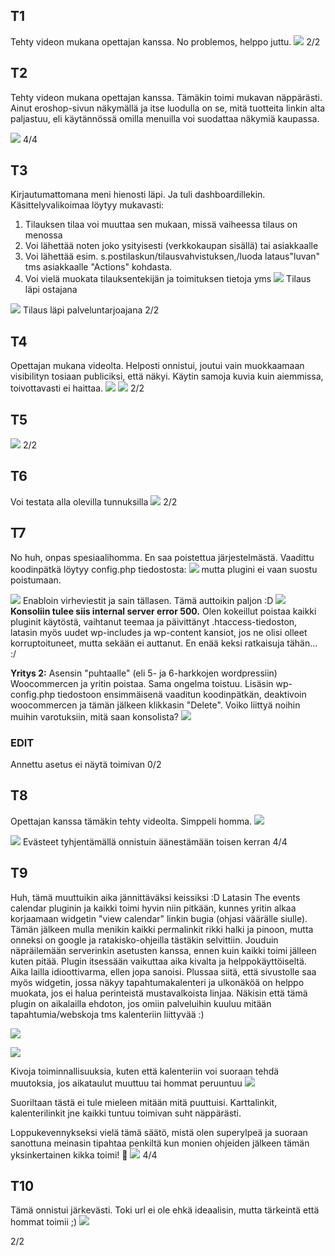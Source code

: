 ## T1
Tehty videon mukana opettajan kanssa. No problemos, helppo juttu.
![](/harjoitus4/images/T1.png)
2/2

## T2
Tehty videon mukana opettajan kanssa. Tämäkin toimi mukavan näppärästi. Ainut eroshop-sivun näkymällä ja itse luodulla on se, mitä tuotteita linkin alta paljastuu, eli käytännössä omilla menuilla voi suodattaa näkymiä kaupassa.

![](/harjoitus4/images/T2.png)
4/4

## T3
Kirjautumattomana meni hienosti läpi. Ja tuli dashboardillekin. Käsittelyvalikoimaa löytyy mukavasti: 
1. Tilauksen tilaa voi muuttaa sen mukaan, missä vaiheessa tilaus on menossa
2. Voi lähettää noten joko ysityisesti (verkkokaupan sisällä) tai asiakkaalle
3. Voi lähettää esim. s.postilaskun/tilausvahvistuksen,/luoda lataus"luvan" tms asiakkaalle "Actions" kohdasta.
4. Voi vielä muokata tilauksentekijän ja toimituksen tietoja
yms
![](/harjoitus4/images/T3_1.png)
Tilaus läpi ostajana

![](/harjoitus4/images/T3_2.png)
Tilaus läpi palveluntarjoajana
2/2

## T4
Opettajan mukana videolta. Helposti onnistui, joutui vain muokkaamaan visibilityn tosiaan publiciksi, että näkyi. Käytin samoja kuvia kuin aiemmissa, toivottavasti ei haittaa.
![](/harjoitus2/images/T4_autokauppa.png)
![](/harjoitus2/images/T4_ford.png)
2/2

## T5
![](/harjoitus4/images/T5.png)
2/2

## T6
Voi testata alla olevilla tunnuksilla
![](/harjoitus4/images/T6.png)
2/2

## T7
No huh, onpas spesiaalihomma. En saa poistettua järjestelmästä. Vaadittu 
koodinpätkä löytyy config.php tiedostosta:
![](/harjoitus4/images/T7_phpconfig.png)
mutta plugini ei vaan suostu poistumaan.

![](/harjoitus4/images/T7_eitoimi.png)
Enabloin virheviestit ja sain tällasen. Tämä auttoikin paljon :D
![](/harjoitus4/images/T7_error.png)
<b>Konsoliin tulee siis internal server error 500.</b>
 Olen kokeillut poistaa kaikki pluginit käytöstä, vaihtanut teemaa ja päivittänyt .htaccess-tiedoston, latasin myös uudet wp-includes ja wp-content kansiot, jos ne olisi olleet korruptoituneet, mutta sekään ei auttanut. En enää keksi ratkaisuja tähän... :/

 <b>Yritys 2:</b>
 Asensin "puhtaalle" (eli 5- ja 6-harkkojen wordpressiin) Woocommercen ja yritin poistaa. Sama ongelma toistuu. Lisäsin wp-config.php tiedostoon ensimmäisenä vaaditun koodinpätkän, deaktivoin woocommercen ja tämän jälkeen klikkasin "Delete". Voiko liittyä noihin muihin varotuksiin, mitä saan konsolista?
 ![](/harjoitus4/images/t7_konsoli.png)

### EDIT 
Annettu asetus ei näytä toimivan
0/2


## T8
Opettajan kanssa tämäkin tehty videolta. Simppeli homma. 
![](/harjoitus4/images/T8.png)

![](/harjoitus4/images/T8_evasteet_tyhja.png)
Evästeet tyhjentämällä onnistuin äänestämään toisen kerran 
4/4

## T9
Huh, tämä muuttuikin aika jännittäväksi keissiksi :D 
Latasin The events calendar pluginin ja kaikki toimi hyvin niin pitkään, kunnes yritin alkaa  korjaamaan widgetin "view calendar" linkin bugia (ohjasi väärälle siulle). Tämän jälkeen mulla menikin kaikki permalinkit rikki halki ja pinoon, mutta onneksi on google ja ratakisko-ohjeilla tästäkin selvittiin. Jouduin näpräilemään serverinkin asetusten kanssa, ennen kuin kaikki toimi jälleen kuten pitää. 
Plugin itsessään vaikuttaa aika kivalta ja helppokäyttöiseltä. Aika lailla idioottivarma, ellen jopa sanoisi. Plussaa siitä, että sivustolle saa myös widgetin, jossa näkyy tapahtumakalenteri ja ulkonäköä on helppo muokata, jos ei halua perinteistä mustavalkoista linjaa. Näkisin että tämä plugin on aikalailla ehdoton, jos omiin palveluihin kuuluu mitään tapahtumia/webskoja tms kalenteriin liittyvää :)

![](/harjoitus4/images/T9_2.png)

![](/harjoitus4/images/T9.png)

Kivoja toiminnallisuuksia, kuten että kalenteriin voi suoraan tehdä muutoksia, jos aikataulut muuttuu tai hommat peruuntuu
![](/harjoitus4/images/T9_3.png)

Suoriltaan tästä ei tule mieleen mitään mitä puuttuisi. Karttalinkit, kalenterilinkit jne kaikki tuntuu toimivan suht näppärästi.

Loppukevennykseksi vielä tämä säätö, mistä olen superylpeä ja suoraan sanottuna meinasin tipahtaa penkiltä kun monien ohjeiden jälkeen tämän yksinkertainen kikka toimi! :muscle:
![](/harjoitus4/images/T9_4.png)
4/4

## T10
Tämä onnistui järkevästi. Toki url ei ole ehkä ideaalisin, mutta tärkeintä että hommat toimii ;)
![](/harjoitus4/images/T10.png)

2/2
